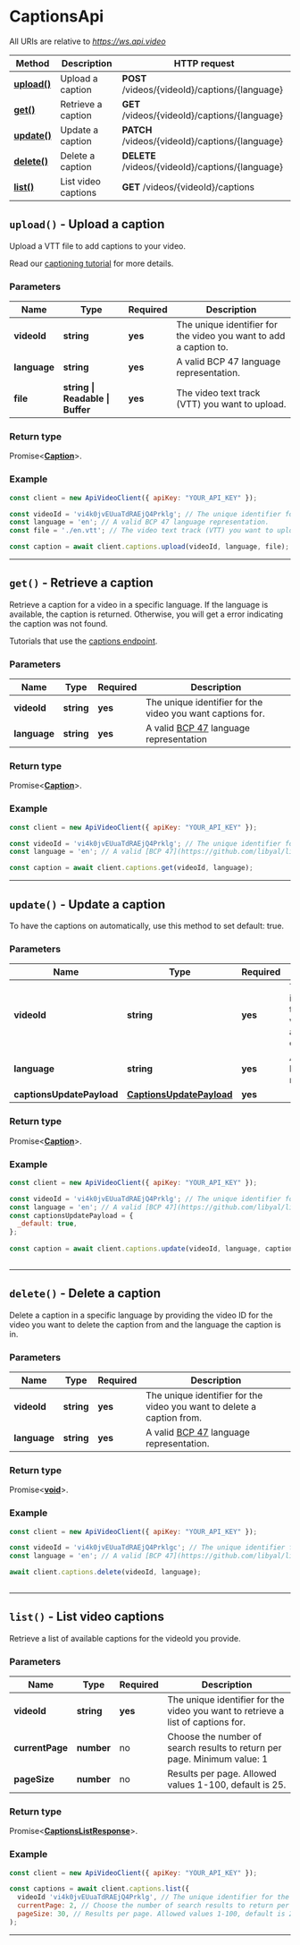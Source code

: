 # CaptionsApi

All URIs are relative to *https://ws.api.video*

| Method | Description | HTTP request |
| ------------- | ------------- | ------------- |
| [**upload()**](CaptionsApi.md#upload) | Upload a caption | **POST** /videos/{videoId}/captions/{language} |
| [**get()**](CaptionsApi.md#get) | Retrieve a caption | **GET** /videos/{videoId}/captions/{language} |
| [**update()**](CaptionsApi.md#update) | Update a caption | **PATCH** /videos/{videoId}/captions/{language} |
| [**delete()**](CaptionsApi.md#delete) | Delete a caption | **DELETE** /videos/{videoId}/captions/{language} |
| [**list()**](CaptionsApi.md#list) | List video captions | **GET** /videos/{videoId}/captions |


<a name="upload"></a>
## **`upload()` - Upload a caption**


Upload a VTT file to add captions to your video.

 Read our [captioning tutorial](https://api.video/blog/tutorials/adding-captions) for more details.

### Parameters

| Name | Type | Required | Description |
| ------------- | ------------- | ------------- | ------------- |
 | **videoId** | **string**| **yes**| The unique identifier for the video you want to add a caption to. |
 | **language** | **string**| **yes**| A valid BCP 47 language representation. |
 | **file** | **string \| Readable \| Buffer**| **yes**| The video text track (VTT) you want to upload. |


### Return type

Promise<[**Caption**](../model/Caption.md)>.


### Example
```js
const client = new ApiVideoClient({ apiKey: "YOUR_API_KEY" });

const videoId = 'vi4k0jvEUuaTdRAEjQ4Prklg'; // The unique identifier for the video you want to add a caption to.
const language = 'en'; // A valid BCP 47 language representation.
const file = './en.vtt'; // The video text track (VTT) you want to upload.

const caption = await client.captions.upload(videoId, language, file); 
```


---

<a name="get"></a>
## **`get()` - Retrieve a caption**


Retrieve a caption for a video in a specific language. If the language is available, the caption is returned. Otherwise, you will get a error indicating the caption was not found.

Tutorials that use the [captions endpoint](https://api.video/blog/endpoints/captions).

### Parameters

| Name | Type | Required | Description |
| ------------- | ------------- | ------------- | ------------- |
 | **videoId** | **string**| **yes**| The unique identifier for the video you want captions for. |
 | **language** | **string**| **yes**| A valid [BCP 47](https://github.com/libyal/libfwnt/wiki/Language-Code-identifiers) language representation |


### Return type

Promise<[**Caption**](../model/Caption.md)>.


### Example
```js
const client = new ApiVideoClient({ apiKey: "YOUR_API_KEY" });

const videoId = 'vi4k0jvEUuaTdRAEjQ4Prklg'; // The unique identifier for the video you want captions for.
const language = 'en'; // A valid [BCP 47](https://github.com/libyal/libfwnt/wiki/Language-Code-identifiers) language representation

const caption = await client.captions.get(videoId, language);
```


---

<a name="update"></a>
## **`update()` - Update a caption**


To have the captions on automatically, use this method to set default: true.

### Parameters

| Name | Type | Required | Description |
| ------------- | ------------- | ------------- | ------------- |
 | **videoId** | **string**| **yes**| The unique identifier for the video you want to have automatic captions for. |
 | **language** | **string**| **yes**| A valid [BCP 47](https://github.com/libyal/libfwnt/wiki/Language-Code-identifiers) language representation. |
 | **captionsUpdatePayload** | [**CaptionsUpdatePayload**](../model/CaptionsUpdatePayload.md)| **yes**|  |


### Return type

Promise<[**Caption**](../model/Caption.md)>.


### Example
```js
const client = new ApiVideoClient({ apiKey: "YOUR_API_KEY" });

const videoId = 'vi4k0jvEUuaTdRAEjQ4Prklg'; // The unique identifier for the video you want to have automatic captions for.
const language = 'en'; // A valid [BCP 47](https://github.com/libyal/libfwnt/wiki/Language-Code-identifiers) language representation.
const captionsUpdatePayload = {
  _default: true,
}; 
 
const caption = await client.captions.update(videoId, language, captionsUpdatePayload);
        
```


---

<a name="delete"></a>
## **`delete()` - Delete a caption**


Delete a caption in a specific language by providing the video ID for the video you want to delete the caption from and the language the caption is in.

### Parameters

| Name | Type | Required | Description |
| ------------- | ------------- | ------------- | ------------- |
 | **videoId** | **string**| **yes**| The unique identifier for the video you want to delete a caption from. |
 | **language** | **string**| **yes**| A valid [BCP 47](https://github.com/libyal/libfwnt/wiki/Language-Code-identifiers) language representation. |


### Return type

Promise<[**void**](../model/.md)>.


### Example
```js
const client = new ApiVideoClient({ apiKey: "YOUR_API_KEY" });

const videoId = 'vi4k0jvEUuaTdRAEjQ4Prklgc'; // The unique identifier for the video you want to delete a caption from.
const language = 'en'; // A valid [BCP 47](https://github.com/libyal/libfwnt/wiki/Language-Code-identifiers) language representation.

await client.captions.delete(videoId, language);
 
```


---

<a name="list"></a>
## **`list()` - List video captions**


Retrieve a list of available captions for the videoId you provide.

### Parameters

| Name | Type | Required | Description |
| ------------- | ------------- | ------------- | ------------- |
 | **videoId** | **string**| **yes**| The unique identifier for the video you want to retrieve a list of captions for. |
 | **currentPage** | **number**| no| Choose the number of search results to return per page. Minimum value: 1 |
 | **pageSize** | **number**| no| Results per page. Allowed values 1-100, default is 25. |


### Return type

Promise<[**CaptionsListResponse**](../model/CaptionsListResponse.md)>.


### Example
```js
const client = new ApiVideoClient({ apiKey: "YOUR_API_KEY" });

const captions = await client.captions.list({
  videoId 'vi4k0jvEUuaTdRAEjQ4Prklg', // The unique identifier for the video you want to retrieve a list of captions for.
  currentPage: 2, // Choose the number of search results to return per page. Minimum value: 1
  pageSize: 30, // Results per page. Allowed values 1-100, default is 25.
); 
```


---

